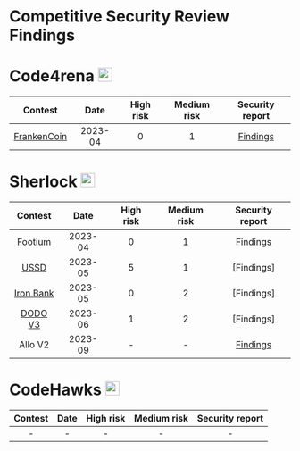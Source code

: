 # Competitive Security Review Findings

# Code4rena <img src="https://cdn-images-1.medium.com/v2/resize:fit:188/1*a5MrWd-dAKVTkB1KgF_E9w@2x.png" width=25 height=25>

| Contest | Date | High risk | Medium risk | Security report |
|:--:|:--:|:--:|:--:|:--:|
| [FrankenCoin](https://code4rena.com/reports/2023-04-frankencoin) | 2023-04 | 0 | 1 | [Findings](https://github.com/Proxy1967/Security-Review-Findings/blob/main/Code4rena/Frankencoin.md) |

# Sherlock  <img src="https://audits.sherlock.xyz/_next/static/media/sherlock_logo.dc2b3290.svg" width=25 height=25>

| Contest | Date |High risk | Medium risk | Security report |
|:--:|:--:|:--:|:--:|:--:|
| [Footium](https://audits.sherlock.xyz/contests/71/report) | 2023-04 | 0 | 1 | [Findings](https://github.com/Proxy1967/Security-Review-Findings/blob/main/Sherlock/Footium.md) |
| [USSD](https://audits.sherlock.xyz/contests/82/report) | 2023-05 | 5 | 1 | [Findings] |
| [Iron Bank](https://audits.sherlock.xyz/contests/84/report) | 2023-05 | 0 | 2 | [Findings] |
| [DODO V3](https://audits.sherlock.xyz/contests/89/report) | 2023-06 | 1 | 2 | [Findings] |
| Allo V2 | 2023-09 | - | - | [Findings](https://github.com/Proxy1967/Security-Review-Findings/blob/main/Sherlock/Allo_V2.md) |

# CodeHawks <img src="https://pbs.twimg.com/profile_images/1700276087320657920/TCQQve6f_400x400.jpg" width=25 height=25>

| Contest | Date | High risk | Medium risk | Security report |
|:--:|:--:|:--:|:--:|:--:|
| - | - | - | - | - |
